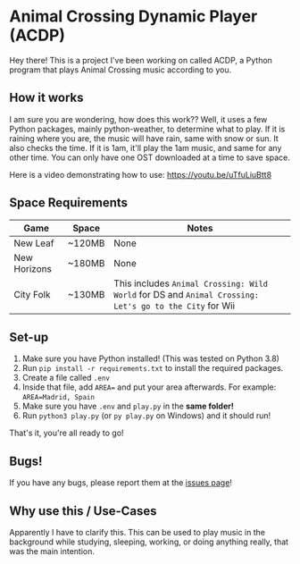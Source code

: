 # Animal Crossing Dynamic Player (ACDP)
Hey there! This is a project I've been working on called ACDP, a Python program that plays Animal Crossing music according to you.
## How it works
I am sure you are wondering, how does this work??
Well, it uses a few Python packages, mainly python-weather, to determine what to play.
If it is raining where you are, the music will have rain, same with snow or sun. It also checks the time. If it is 1am, it'll play the 1am music, and same for any other time.
You can only have one OST downloaded at a time to save space.

Here is a video demonstrating how to use: https://youtu.be/uTfuLiuBtt8
## Space Requirements
| Game         | Space  | Notes   |
| ------------ | ------ | ------- |
| New Leaf     | ~120MB | None    |
| New Horizons | ~180MB | None    |
| City Folk    | ~130MB | This includes `Animal Crossing: Wild World` for DS and `Animal Crossing: Let's go to the City` for Wii |
## Set-up
1. Make sure you have Python installed! (This was tested on Python 3.8)
2. Run `pip install -r requirements.txt` to install the required packages.
3. Create a file called `.env`
4. Inside that file, add `AREA=` and put your area afterwards.
For example: `AREA=Madrid, Spain`
5. Make sure you have `.env` and `play.py` in the **same folder!**
6. Run `python3 play.py` (or `py play.py` on Windows) and it should run!

That's it, you're all ready to go!
## Bugs!
If you have any bugs, please report them at the [issues page](https://github.com/scor57/ACDP/issues)!
## Why use this / Use-Cases
Apparently I have to clarify this. This can be used to play music in the background while studying, sleeping, working, or doing anything really, that was the main intention.
